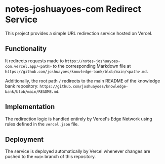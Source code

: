 # notes-joshuayoes-com Redirect Service

This project provides a simple URL redirection service hosted on Vercel.

## Functionality

It redirects requests made to `https://notes-joshuayoes-com.vercel.app/<path>` to the corresponding Markdown file at `https://github.com/joshuayoes/knowledge-bank/blob/main/<path>.md`.

Additionally, the root path `/` redirects to the main README of the knowledge bank repository: `https://github.com/joshuayoes/knowledge-bank/blob/main/README.md`.

## Implementation

The redirection logic is handled entirely by Vercel's Edge Network using rules defined in the `vercel.json` file.

## Deployment

The service is deployed automatically by Vercel whenever changes are pushed to the `main` branch of this repository.
